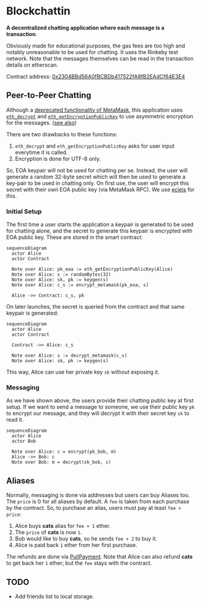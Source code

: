 # Blockchattin

**A decentralized chatting application where each message is a transaction**.

Obviously made for educational purposes, the gas fees are too high and notably unreasonable to be used for chatting. It uses the Rinkeby test network. Note that the messages themselves can be read in the transaction details on etherscan.

Contract address: [0x2304BBd56A0fBCBDb417522fA8fB2EAdCf64E3E4](https://rinkeby.etherscan.io/address/0x2304BBd56A0fBCBDb417522fA8fB2EAdCf64E3E4)

## Peer-to-Peer Chatting

Although a [deprecated functionality of MetaMask](https://medium.com/metamask/metamask-api-method-deprecation-2b0564a84686), this application uses [`eth_decrypt`](https://docs.metamask.io/guide/rpc-api.html#eth-decrypt-deprecated) and [`eth_getEncryptionPublicKey`](https://docs.metamask.io/guide/rpc-api.html#eth-getencryptionpublickey-deprecated) to use asymmetric encryption for the messages. ([see also](https://betterprogramming.pub/exchanging-encrypted-data-on-blockchain-using-metamask-a2e65a9a896c))

There are two drawbacks to these functions:

1. `eth_decrypt` and `eth_getEncryptionPublicKey` asks for user input everytime it is called.
2. Encryption is done for UTF-8 only.

So, EOA keypair will not be used for chatting per se. Instead, the user will generate a random 32-byte secret which will then be used to generate a key-pair to be used in chatting only. On first use, the user will encrypt this secret with their own EOA public key (via MetaMask RPC). We use [eciejs](https://ecies.org/js/) for this.

### Initial Setup

The first time a user starts the application a keypair is generated to be used for chatting alone, and the secret to generate this keypair is encrypted with EOA public key. These are stored in the smart contract:

```mermaid
sequenceDiagram
  actor Alice
  actor Contract

  Note over Alice: pk_eoa := eth_getEncryptionPublicKey(Alice)
  Note over Alice: s := randomBytes(32)
  Note over Alice: sk, pk := keygen(s)
  Note over Alice: c_s := encrypt_metamask(pk_eoa, s)

  Alice ->> Contract: c_s, pk
```

On later launches, the secret is queried from the contract and that same keypair is generated:

```mermaid
sequenceDiagram
  actor Alice
  actor Contract

  Contract ->> Alice: c_s

  Note over Alice: s := decrypt_metamask(c_s)
  Note over Alice: sk, pk := keygen(s)
```

This way, Alice can use her private key `sk` without exposing it.

### Messaging

As we have shown above, the users provide their chatting public key at first setup. If we want to send a message to someone, we use their public key `pk` to encrypt our message, and they will decrypt it with their secret key `sk` to read it.

```mermaid
sequenceDiagram
  actor Alice
  actor Bob

  Note over Alice: c = encrypt(pk_bob, m)
  Alice ->> Bob: c
  Note over Bob: m = decrypt(sk_bob, c)
```

## Aliases

Normally, messaging is done via addresses but users can buy Aliases too. The `price` is 0 for all aliases by default. A `fee` is taken from each purchase by the contract. So, to purchase an alias, users must pay at least `fee + price`:

1. Alice buys **cats** alias for `fee + 1` ether.
2. The `price` of **cats** is now `1`.
3. Bob would like to buy **cats**, so he sends `fee + 2` to buy it.
4. Alice is paid back `1` ether from her first purchase.

The refunds are done via [PullPayment](https://docs.openzeppelin.com/contracts/2.x/api/payment#PullPayment). Note that Alice can also refund **cats** to get back her `1` ether; but the `fee` stays with the contract.

## TODO

- Add friends list to local storage.
